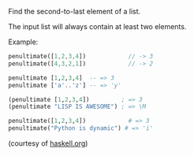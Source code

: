 Find the second-to-last element of a list.

The input list will always contain at least two elements.

Example:
```rust
penultimate([1,2,3,4])            // -> 3
penultimate([4,3,2,1])            // -> 2

```
```haskell
penultimate [1,2,3,4]  -- => 3
penultimate ['a'..'z'] -- => 'y'
```
```clojure
(penultimate [1,2,3,4])         ; => 3
(penultimate "LISP IS AWESOME") ; => \M
```
```python
penultimate([1,2,3,4])            # => 3
penultimate("Python is dynamic") # => 'i'
```
(courtesy of [haskell.org](http://www.haskell.org/haskellwiki/99_questions/1_to_10))